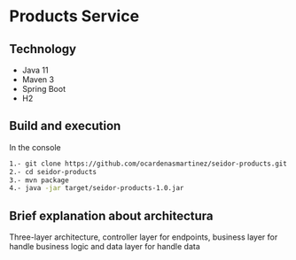 # Products Service

## Technology
- Java 11
- Maven 3
- Spring Boot
- H2

## Build and execution
In the console

```bash
1.- git clone https://github.com/ocardenasmartinez/seidor-products.git
2.- cd seidor-products
3.- mvn package
4.- java -jar target/seidor-products-1.0.jar
```

## Brief explanation about architectura

Three-layer architecture, controller layer for endpoints, business layer for handle business
logic and data layer for handle data